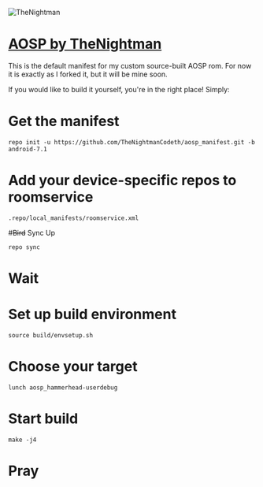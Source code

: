 ![TheNightman](http://i.imgur.com/jn8RUZf.png)
# [AOSP by TheNightman](http://lmgtfy.com/?t=i&q=nightman)
This is the default manifest for my custom source-built AOSP rom.
For now it is exactly as I forked it, but it will be mine soon.

If you would like to build it yourself, you're in the right place!
Simply:

# Get the manifest
```
repo init -u https://github.com/TheNightmanCodeth/aosp_manifest.git -b android-7.1
```

# Add your device-specific repos to roomservice
`.repo/local_manifests/roomservice.xml`

#~~Bird~~ Sync Up
```
repo sync
```

# Wait

# Set up build environment
```
source build/envsetup.sh
```

# Choose your target
```
lunch aosp_hammerhead-userdebug
```

# Start build
```
make -j4
```

# Pray
